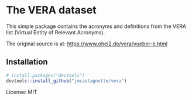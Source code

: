 # The VERA dataset

This simple package contains the acronyms and definitions from the VERA list (Virtual Entity of Relevant Acronyms).

The original source is at: https://www.ohei2.de/vera/vueber-e.html

## Installation

```r
# install.packages("devtools")
devtools::install_github("jmcastagnetto/vera")
```

License: MIT
